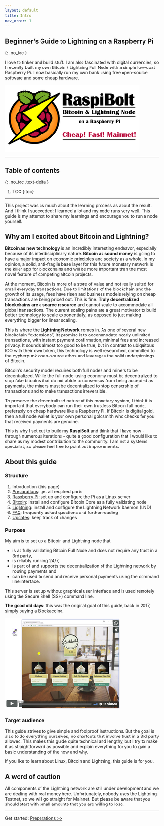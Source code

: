 ```yaml
---
layout: default
title: Intro
nav_order: 1
---
```

## Beginner’s Guide to ️Lightning️ on a Raspberry Pi
{: .no_toc }

I love to tinker and build stuff.
I am also fascinated with digital currencies, so I recently built my own Bitcoin / Lightning Full Node with a simple low-cost Raspberry Pi.
I now basically run my own bank using free open-source software and some cheap hardware.

![RaspiBolt Logo](images/00_raspibolt_banner_440.png)

---

## Table of contents
{: .no_toc .text-delta }

1. TOC
{:toc}

---

This project was as much about the learning process as about the result.
And I think I succeeded: I learned a lot and my node runs very well.
This guide is my attempt to share my learnings and encourage you to run a node yourself.

## Why am I excited about Bitcoin and Lightning?

**Bitcoin as new technology** is an incredibly interesting endeavor, especially because of its interdisciplinary nature.
**Bitcoin as sound money** is going to have a major impact on economic principles and society as a whole.
In my opinion, a solid, anti-fragile base layer for this future monetary network is the killer app for blockchains and will be more important than the most novel feature of competing altcoin projects.

At the moment, Bitcoin is more of a store of value and not really suited for small everyday transactions.
Due to limitations of the blockchain and the growth of its usage, fees have risen and business models relying on cheap transactions are being priced out.
This is fine.
**Truly decentralized blockchains are a scarce resource** and cannot scale to accommodate all global transactions.
The current scaling pains are a great motivator to build better technology to scale exponentially, as opposed to just making everything bigger for linear scaling.

This is where the **Lightning Network** comes in.
As one of several new blockchain “extensions”, its promise is to accommodate nearly unlimited transactions, with instant payment confirmation, minimal fees and increased privacy.
It sounds almost too good to be true, but in contrast to ubiquitous ICO with their own token, this technology is well researched, committed to the cypherpunk open-source ethos and leverages the solid underpinnings of Bitcoin.

Bitcoin's security model requires both full nodes and miners to be decentralized.
While the full-node-using economy must be decentralized to stop fake bitcoins that do not abide to consensus from being accepted as payments, the miners must be  decentralized to stop censorship of transactions and to make transactions irreversible.

To preserve the decentralized nature of this monetary system, I think it is important that everybody can run their own trustless Bitcoin full node, preferably on cheap hardware like a Raspberry Pi.
If Bitcoin is digital gold, then a full node wallet is your own personal goldsmith who checks for you that received payments are genuine.

This is why I set out to build my **RaspiBolt** and think that I have now - through numerous iterations - quite a good configuration that I would like to share as my modest contribution to the community.
I am not a systems specialist, so please feel free to point out improvements.

## About this guide

### Structure

1. Introduction (this page)
2. [Preparations](raspibolt_10_preparations.md): get all required parts
3. [Raspberry Pi](raspibolt_20_pi.md): set up and configure the Pi as a Linux server
4. [Bitcoin](raspibolt_30_bitcoin.md): install and configure Bitcoin Core as a fully validating node
5. [Lightning](raspibolt_40_lnd.md): install and configure the Lightning Network Daemon (LND)
7. [FAQ](raspibolt_faq.md): frequently asked questions and further reading
8. [Updates](raspibolt_updates.md): keep track of changes

### Purpose

My aim is to set up a Bitcoin and Lightning node that

* is as fully validating Bitcoin Full Node and does not require any trust in a 3rd party,
* is reliably running 24/7, 
* is part of and supports the decentralization of the Lightning network by routing payments and 
* can be used to send and receive personal payments using the command line interface.

This server is set up without graphical user interface and is used remotely using the Secure Shell (SSH) command line.

**The good old days**: this was the original goal of this guide, back in 2017, simply buying a Blockaccino.

[![Buying a Blockaccino](images/00_blockaccino_goal.png)](https://vimeo.com/258395303)

### Target audience

This guide strives to give simple and foolproof instructions.
But the goal is also to do everything ourselves, no shortcuts that involve trust in a 3rd party allowed.
This makes this guide quite technical and lengthy, but I try to make it as straightforward as possible and explain everything for you to gain a basic understanding of the how and why.

If you like to learn about Linux, Bitcoin and Lightning, this guide is for you.

## A word of caution
All components of the Lightning network are still under development and we are dealing with real money here.
Unfortunately, nobody uses the Lightning Testnet, so we will go straight for Mainnet.
But please be aware that you should start with small amounts that you are willing to lose.

---

Get started: [Preparations >>](raspibolt_10_preparations.md)
